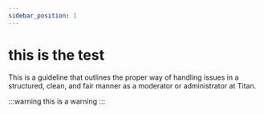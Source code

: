 ```yaml
---
sidebar_position: 1
---
```


# this is the test
This is a guideline that outlines the proper way of handling issues in a structured, clean, and fair manner as a moderator or administrator at Titan.

:::warning
this is a warning
:::